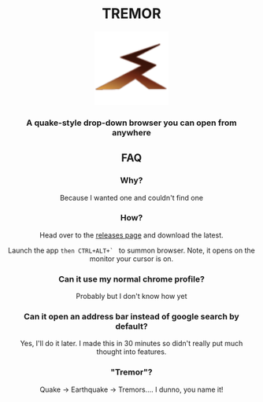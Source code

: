 <center>

# TREMOR

<img src="icon/icon.png" width="150">
  
### A quake-style drop-down browser you can open from anywhere
  
## FAQ
  
### Why?
  
Because I wanted one and couldn't find one
  
### How?
  
Head over to the [releases page](https://github.com/zbarbuto/tremor/releases) and download the latest.

Launch the app `` then CTRL+ALT+`  `` to summon browser. Note, it opens on the monitor your cursor is on.

### Can it use my normal chrome profile?

Probably but I don't know how yet

### Can it open an address bar instead of google search by default?

Yes, I'll do it later. I made this in 30 minutes so didn't really put much thought into features.

### "Tremor"?

Quake -> Earthquake -> Tremors.... I dunno, you name it!

</center>
